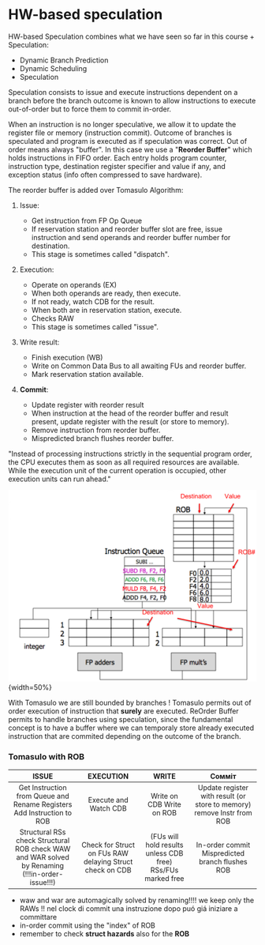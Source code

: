 
# HW-based speculation 

HW-based Speculation combines what we have seen so far in this course + Speculation:

- Dynamic Branch Prediction 
- Dynamic Scheduling
- Speculation

Speculation consists to issue and execute instructions dependent on a branch before the branch outcome is known to allow instructions to execute out-of-order but to force them to commit in-order. 

When an instruction is no longer speculative, we allow it to update the register file or memory (instruction commit).
Outcome of branches is speculated and program is executed as if speculation was correct.
Out of order means always "buffer". In this case we use a "**Reorder Buffer**" which holds instructions in FIFO order. 
Each entry holds program counter, instruction type, destination register specifier and value if any, and exception status (info often compressed to save hardware). 

The reorder buffer is added over Tomasulo Algorithm: 

1. Issue: 
	- Get instruction from FP Op Queue 
	- If reservation station and reorder buffer slot are free, issue instruction and send operands and reorder buffer number for destination. 
	- This stage is sometimes called "dispatch".

2. Execution: 
	- Operate on operands (EX) 
	- When both operands are ready, then execute. 
	- If not ready, watch CDB for the result. 
	- When both are in reservation station, execute. 
	- Checks RAW 
	- This stage is sometimes called "issue".

3. Write result: 
	- Finish execution (WB) 
	- Write on Common Data Bus to all awaiting FUs and reorder buffer. 
	- Mark reservation station available. 

4. **Commit**: 
	- Update register with reorder result 
	- When instruction at the head of the reorder buffer and result present, update register with the result (or store to memory). 
	- Remove instruction from reorder buffer. 
	- Mispredicted branch flushes reorder buffer. 


"Instead of processing instructions strictly in the sequential program order, the CPU executes them as soon as all required resources are available. While the execution unit of the current operation is occupied, other execution units can run ahead."


![](images/02a04682daf1552de03e0e67f6af3f25.png){width=50%}


With Tomasulo we are still bounded by branches ! Tomasulo permits out of order execution of instruction that **surely** are executed. ReOrder Buffer permits to handle branches using speculation, since the fundamental concept is to have a buffer where we can temporaly store already executed instruction that are commited depending on the outcome of the branch. 



### Tomasulo with ROB 

|                                                 ISSUE                                                  |                         EXECUTION                         |                             WRITE                             |                                  Сомміт                                   |
|:------------------------------------------------------------------------------------------------------:|:---------------------------------------------------------:|:-------------------------------------------------------------:|:-------------------------------------------------------------------------:|
|              Get Instruction  from Queue and  Rename  Registers  Add Instruction  to ROB               |                  Execute and Watch  CDB                   |                   Write on CDB Write on ROB                   | Update register with  result (or store to  memory) remove Instr from  ROB |
| Structural RSs  check Structural ROB  check WAW and WAR  solved by  Renaming  (!!!in-order-  issue!!!) | Check for Struct on  FUs RAW delaying Struct check on CDB | (FUs will hold results  unless CDB free)  RSs/FUs marked free |             In-order commit Mispredicted branch  flushes ROB              |


- waw and war are automagically solved by renaming!!!! we keep only the RAWs !! 
nel clock di commit una instruzione dopo puó giá iniziare a committare 
- in-order commit using the "index" of ROB 
- remember to check **struct hazards** also for the **ROB** 
